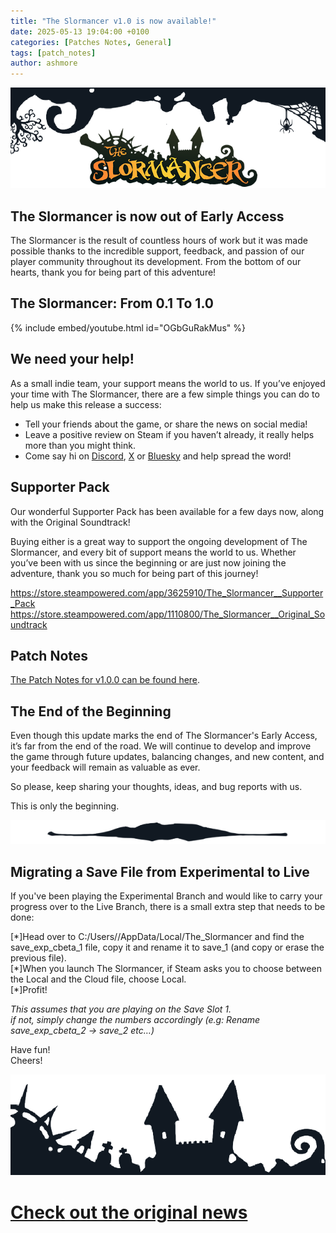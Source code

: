 ```yaml
---
title: "The Slormancer v1.0 is now available!"
date: 2025-05-13 19:04:00 +0100
categories: [Patches Notes, General]
tags: [patch_notes]
author: ashmore
---
```

![](/assets/patch_notes/800b17277f8cd7286f9fc9bd61502791754e4093)  
  

The Slormancer is now out of Early Access
-----------------------------------------

  
The Slormancer is the result of countless hours of work but it was made possible thanks to the incredible support, feedback, and passion of our player community throughout its development. From the bottom of our hearts, thank you for being part of this adventure!  
  

The Slormancer: From 0.1 To 1.0
-------------------------------

  
{% include embed/youtube.html id="OGbGuRakMus" %}  
  

We need your help!
------------------

  
As a small indie team, your support means the world to us. If you’ve enjoyed your time with The Slormancer, there are a few simple things you can do to help us make this release a success:  

* Tell your friends about the game, or share the news on social media!
* Leave a positive review on Steam if you haven’t already, it really helps more than you might think.
* Come say hi on [Discord](https://discord.com/invite/tkYxSuB), [X](https://x.com/SlormiteStudios) or [Bluesky](https://bsky.app/profile/slormitestudios.bsky.social) and help spread the word!

  
  

Supporter Pack
--------------

  
Our wonderful Supporter Pack has been available for a few days now, along with the Original Soundtrack!   
  
Buying either is a great way to support the ongoing development of The Slormancer, and every bit of support means the world to us. Whether you’ve been with us since the beginning or are just now joining the adventure, thank you so much for being part of this journey!   
  
<https://store.steampowered.com/app/3625910/The_Slormancer__Supporter_Pack>  
<https://store.steampowered.com/app/1110800/The_Slormancer__Original_Soundtrack>  
  

Patch Notes
-----------

  
[The Patch Notes for v1.0.0 can be found here](https://steamcommunity.com/games/1104280/partnerevents/preview/532096041998091312).  
  

The End of the Beginning
------------------------

  
Even though this update marks the end of The Slormancer's Early Access, it’s far from the end of the road. We will continue to develop and improve the game through future updates, balancing changes, and new content, and your feedback will remain as valuable as ever.  
  
So please, keep sharing your thoughts, ideas, and bug reports with us.  
  
This is only the beginning.  
  
![](/assets/patch_notes/7ec22ae0db010c29e7cf0e131ccb26c354961f13)  
  

Migrating a Save File from Experimental to Live
-----------------------------------------------

  
If you've been playing the Experimental Branch and would like to carry your progress over to the Live Branch, there is a small extra step that needs to be done:  

[\*]Head over to C:/Users/<Username>/AppData/Local/The\_Slormancer and find the save\_exp\_cbeta\_1 file, copy it and rename it to save\_1 (and copy or erase the previous file).  
[\*]When you launch The Slormancer, if Steam asks you to choose between the Local and the Cloud file, choose Local.  
[\*]Profit!  

*This assumes that you are playing on the Save Slot 1.   
if not, simply change the numbers accordingly (e.g: Rename save\_exp\_cbeta\_2 -> save\_2 etc…)*  
  
Have fun!  
Cheers!  
  
![](/assets/patch_notes/ec27b2d32ec5483166a9bb8e1798f832f141510a)

# <a href="https://steamstore-a.akamaihd.net/news/externalpost/steam_community_announcements/1799088287994923" target="_blank">Check out the original news</a>